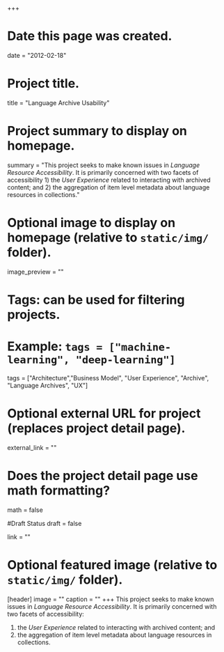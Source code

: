 +++
# Date this page was created.
date = "2012-02-18"

# Project title.
title = "Language Archive Usability"

# Project summary to display on homepage.
summary = "This project seeks to make known issues in _Language Resource Accessibility_. It is primarily concerned with two facets of accessibility 1) the _User Experience_ related to interacting with archived content; and 2) the aggregation of item level metadata about language resources in collections."

# Optional image to display on homepage (relative to `static/img/` folder).
image_preview = ""

# Tags: can be used for filtering projects.
# Example: `tags = ["machine-learning", "deep-learning"]`
tags = ["Architecture","Business Model", "User Experience", "Archive", "Language Archives", "UX"]

# Optional external URL for project (replaces project detail page).
external_link = ""

# Does the project detail page use math formatting?
math = false

#Draft Status
draft = false

link = ""

# Optional featured image (relative to `static/img/` folder).
[header]
image = ""
caption = ""
+++
This project seeks to make known issues in _Language Resource Accessibility_. It is primarily concerned with two facets of accessibility:
 1.  the _User Experience_ related to interacting with archived content; and
 2.  the aggregation of item level metadata about language resources in collections.
